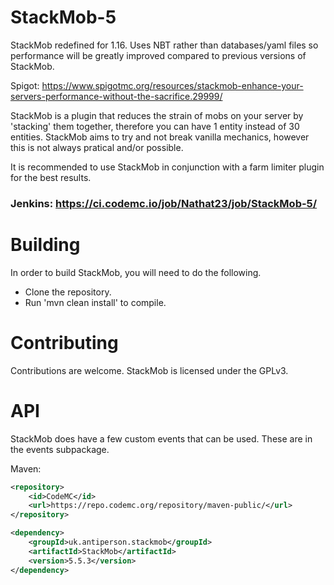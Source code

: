 # StackMob-5

StackMob redefined for 1.16. Uses NBT rather than databases/yaml files so performance will be greatly improved compared to previous versions of StackMob.

Spigot: https://www.spigotmc.org/resources/stackmob-enhance-your-servers-performance-without-the-sacrifice.29999/

StackMob is a plugin that reduces the strain of mobs on your server by 'stacking' them together, therefore you can have 1 entity instead of 30 entities. StackMob aims to try and not break vanilla mechanics, however this is not always pratical and/or possible.

It is recommended to use StackMob in conjunction with a farm limiter plugin for the best results.

### Jenkins: https://ci.codemc.io/job/Nathat23/job/StackMob-5/
# Building
In order to build StackMob, you will need to do the following.
- Clone the repository.
- Run 'mvn clean install' to compile.

# Contributing
Contributions are welcome. StackMob is licensed under the GPLv3.

# API
StackMob does have a few custom events that can be used. These are in the events subpackage.

Maven:
```xml
<repository>
    <id>CodeMC</id>     
    <url>https://repo.codemc.org/repository/maven-public/</url>
</repository>
```
```xml
<dependency>
    <groupId>uk.antiperson.stackmob</groupId>
    <artifactId>StackMob</artifactId>
    <version>5.5.3</version>
</dependency>
```